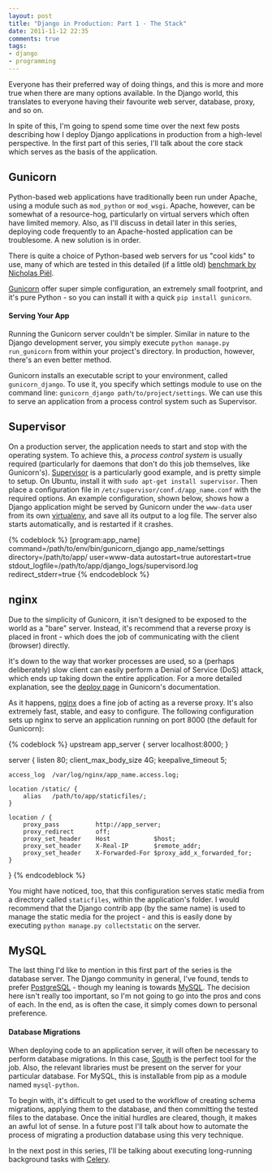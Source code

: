 ```yaml
---
layout: post
title: "Django in Production: Part 1 - The Stack"
date: 2011-11-12 22:35
comments: true
tags:
- django
- programming
---
```


Everyone has their preferred way of doing things, and this is more and more
true when there are many options available. In the Django world, this
translates to everyone having their favourite web server, database, proxy, and
so on.

In spite of this, I'm going to spend some time over the next few posts
describing how I deploy Django applications in production from a high-level
perspective. In the first part of this series, I'll talk about the core stack
which serves as the basis of the application.

<!--more-->

Gunicorn
--------

Python-based web applications have traditionally been run under Apache, using
a module such as `mod_python` or `mod_wsgi`. Apache, however, can be somewhat
of a resource-hog, particularly on virtual servers which often have limited
memory. Also, as I'll discuss in detail later in this series, deploying code
frequently to an Apache-hosted application can be troublesome. A new solution
is in order.

There is quite a choice of Python-based web servers for us "cool kids" to use,
many of which are tested in this detailed (if a little old)
[benchmark by Nicholas Piël][benchmark].

[Gunicorn][gunicorn] offer super simple configuration, an extremely small
footprint, and it's pure Python - so you can install it with a quick `pip
install gunicorn`.

#### Serving Your App

Running the Gunicorn server couldn't be simpler. Similar in nature to the
Django development server, you simply execute `python manage.py run_gunicorn`
from within your project's directory. In production, however, there's an even
better method.

Gunicorn installs an executable script to your environment, called
`gunicorn_django`. To use it, you specify which settings module to use on the
command line: `gunicorn_django path/to/project/settings`. We can use this to
serve an application from a process control system such as
Supervisor.

Supervisor
----------

On a production server, the application needs to start and stop with the
operating system. To achieve this, a *process control system* is usually
required (particularly for daemons that don't do this job themselves, like
Gunicorn's). [Supervisor][supervisor] is a particularly good example, and is
pretty simple to setup. On Ubuntu, install it with `sudo apt-get install
supervisor`. Then place a configuration file in
`/etc/supervisor/conf.d/app_name.conf` with the required options. An example
configuration, shown below, shows how a Django application might be served by
Gunicorn under the `www-data` user from its own [virtualenv][virtualenv], and
save all its output to a log file. The server also starts automatically, and
is restarted if it crashes.

{% codeblock %}
[program:app_name]
command=/path/to/env/bin/gunicorn_django app_name/settings
directory=/path/to/app/
user=www-data
autostart=true
autorestart=true
stdout_logfile=/path/to/app/django_logs/supervisord.log
redirect_stderr=true
{% endcodeblock %}

nginx
-----

Due to the simplicity of Gunicorn, it isn't designed to be exposed to the world
as a "bare" server. Instead, it's recommend that a reverse proxy is placed in
front - which does the job of communicating with the client (browser) directly.

It's down to the way that worker processes are used, so a (perhaps
deliberately) slow client can easily perform a Denial of Service (DoS) attack,
which ends up taking down the entire application. For a more detailed
explanation, see the [deploy page][gunicorn-deploy] in Gunicorn's
documentation.

As it happens, [nginx][nginx] does a fine job of acting as a reverse proxy.
It's also extremely fast, stable, and easy to configure. The following
configuration sets up nginx to serve an application running on port 8000 (the
default for Gunicorn):

{% codeblock %}
upstream app_server {
    server localhost:8000;
}

server {
    listen          80;
    client_max_body_size    4G;
    keepalive_timeout       5;

    access_log  /var/log/nginx/app_name.access.log;

    location /static/ {
        alias   /path/to/app/staticfiles/;
    }

    location / {
        proxy_pass          http://app_server;
        proxy_redirect      off;
        proxy_set_header    Host            $host;
        proxy_set_header    X-Real-IP       $remote_addr;
        proxy_set_header    X-Forwarded-For $proxy_add_x_forwarded_for;
    }
}
{% endcodeblock %}

You might have noticed, too, that this configuration serves static media from
a directory called `staticfiles`, within the application's folder. I would
recommend that the Django contrib app (by the same name) is used to manage
the static media for the project - and this is easily done by executing `python
manage.py collectstatic` on the server.

MySQL
-----

The last thing I'd like to mention in this first part of the series is the
database server. The Django community in general, I've found, tends to prefer
[PostgreSQL][postgres] - though my leaning is towards [MySQL][mysql]. The
decision here isn't really too important, so I'm not going to go into the pros
and cons of each. In the end, as is often the case, it simply comes down to
personal preference.

#### Database Migrations

When deploying code to an application server, it will often be necessary to
perform database migrations. In this case, [South][south] is the perfect tool
for the job. Also, the relevant libraries must be present on the server for
your particular database. For MySQL, this is installable from pip as a module
named `mysql-python`.

To begin with, it's difficult to get used to the workflow of creating schema
migrations, applying them to the database, and then committing the tested files
to the database. Once the initial hurdles are cleared, though, it makes an
awful lot of sense. In a future post I'll talk about how to automate the
process of migrating a production database using this very technique.

In the next post in this series, I'll be talking about executing long-running
background tasks with [Celery][celery].

[benchmark]: http://nichol.as/benchmark-of-python-web-servers
[gunicorn]: http://gunicorn.org
[gunicorn-deploy]: http://gunicorn.org/deploy.html
[supervisor]: http://supervisord.org
[virtualenv]: http://www.virtualenv.org/en/latest/index.html
[nginx]: http://nginx.org
[postgres]: http://www.postgresql.org
[mysql]: http://www.mysql.com
[south]: http://south.aeracode.org
[celery]: http://celeryproject.org
